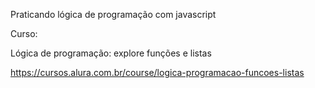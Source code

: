 Praticando lógica de programação com javascript

Curso:

Lógica de programação: explore funções e listas

https://cursos.alura.com.br/course/logica-programacao-funcoes-listas
